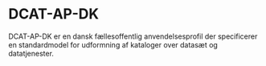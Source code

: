 # DCAT-AP-DK
DCAT-AP-DK er en dansk fællesoffentlig anvendelsesprofil der specificerer en standardmodel for udformning af kataloger over datasæt og datatjenester.

